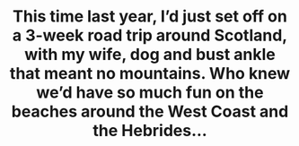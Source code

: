 ---
layout: instagram
title:  "This time last year, I’d just set off on a 3-week road trip around Scotland, with my wife, dog and bust ankle that meant no mountains. Who knew we’d have so much fun on the beaches around the West Coast and the Hebrides…"
media:
  - url: "instagram/458077659_1512325490167759_7914166250764064948_n_18047516839738412.jpg"
    alt: ""
    tagged:
      - handle: "kerryahayward"
        x: 25
        y: 63
type: "post"
seo:
  hidden: true
location: Assynt
postdate: 2024-09-03
---